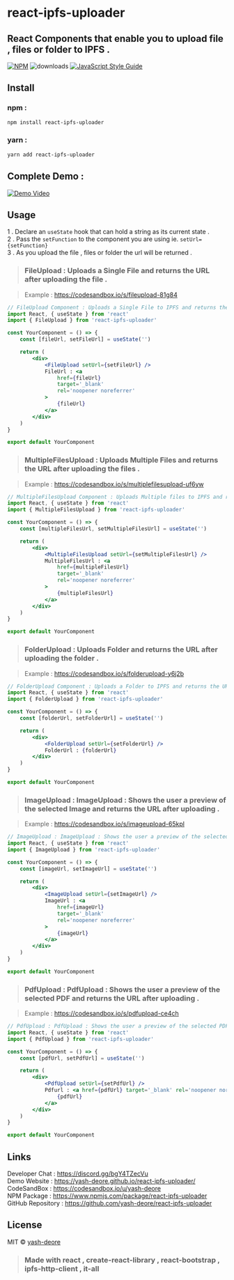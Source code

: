 # react-ipfs-uploader

## React Components that enable you to upload file , files or folder to IPFS .

[![NPM](https://img.shields.io/npm/v/react-ipfs-uploader.svg)](https://www.npmjs.com/package/react-ipfs-uploader)
![downloads](https://img.shields.io/npm/dt/react-ipfs-uploader.svg)
[![JavaScript Style Guide](https://img.shields.io/badge/code_style-standard-brightgreen.svg)](https://standardjs.com)

## Install

### npm :

```bash
npm install react-ipfs-uploader
```

### yarn :

```bash
yarn add react-ipfs-uploader
```

## Complete Demo :

[![Demo Video](https://i.ytimg.com/vi/k9slvgsPqJg/hqdefault.jpg?sqp=-oaymwEbCKgBEF5IVfKriqkDDggBFQAAiEIYAXABwAEG\u0026rs=AOn4CLBCc74AAit2zX9o6pozo-YQkYQ9dg)](https://youtu.be/k9slvgsPqJg)

## Usage

1 . Declare an `useState` hook that can hold a string as its current state . <br/>
2 . Pass the `setFunction` to the component you are using ie. `setUrl={setFunction}` <br/>
3 . As you upload the file , files or folder the url will be returned .

> ### FileUpload : Uploads a Single File and returns the URL after uploading the file .

> Example : https://codesandbox.io/s/fileupload-81g84

```jsx
// FileUpload Component : Uploads a Single File to IPFS and returns the URL
import React, { useState } from 'react'
import { FileUpload } from 'react-ipfs-uploader'

const YourComponent = () => {
    const [fileUrl, setFileUrl] = useState('')

    return (
        <div>
            <FileUpload setUrl={setFileUrl} />
            FileUrl : <a
                href={fileUrl}
                target='_blank'
                rel='noopener noreferrer'
            >
                {fileUrl}
            </a>
        </div>
    )
}

export default YourComponent
```

> ### MultipleFilesUpload : Uploads Multiple Files and returns the URL after uploading the files .

> Example : https://codesandbox.io/s/multiplefilesupload-uf6yw

```jsx
// MultipleFilesUpload Component : Uploads Multiple files to IPFS and returns the URL
import React, { useState } from 'react'
import { MultipleFilesUpload } from 'react-ipfs-uploader'

const YourComponent = () => {
    const [multipleFilesUrl, setMultipleFilesUrl] = useState('')

    return (
        <div>
            <MultipleFilesUpload setUrl={setMultipleFilesUrl} />
            MultipleFilesUrl : <a
                href={multipleFilesUrl}
                target='_blank'
                rel='noopener noreferrer'
            >
                {multipleFilesUrl}
            </a>
        </div>
    )
}

export default YourComponent
```

> ### FolderUpload : Uploads Folder and returns the URL after uploading the folder .

> Example : https://codesandbox.io/s/folderupload-y6j2b

```jsx
// FolderUpload Component : Uploads a Folder to IPFS and returns the URL
import React, { useState } from 'react'
import { FolderUpload } from 'react-ipfs-uploader'

const YourComponent = () => {
    const [folderUrl, setFolderUrl] = useState('')

    return (
        <div>
            <FolderUpload setUrl={setFolderUrl} />
            FolderUrl : {folderUrl}
        </div>
    )
}

export default YourComponent
```

> ### ImageUpload : ImageUpload : Shows the user a preview of the selected Image and returns the URL after uploading .

> Example : https://codesandbox.io/s/imageupload-65kpl

```jsx
// ImageUpload : ImageUpload : Shows the user a preview of the selected Image and returns the URL after uploading .
import React, { useState } from 'react'
import { ImageUpload } from 'react-ipfs-uploader'

const YourComponent = () => {
    const [imageUrl, setImageUrl] = useState('')

    return (
        <div>
            <ImageUpload setUrl={setImageUrl} />
            ImageUrl : <a
                href={imageUrl}
                target='_blank'
                rel='noopener noreferrer'
            >
                {imageUrl}
            </a>
        </div>
    )
}

export default YourComponent
```

> ### PdfUpload : PdfUpload : Shows the user a preview of the selected PDF and returns the URL after uploading .

> Example : https://codesandbox.io/s/pdfupload-ce4ch

```jsx
// PdfUpload : PdfUpload : Shows the user a preview of the selected PDF and returns the URL after uploading .
import React, { useState } from 'react'
import { PdfUpload } from 'react-ipfs-uploader'

const YourComponent = () => {
    const [pdfUrl, setPdfUrl] = useState('')

    return (
        <div>
            <PdfUpload setUrl={setPdfUrl} />
            Pdfurl : <a href={pdfUrl} target='_blank' rel='noopener noreferrer'>
                {pdfUrl}
            </a>
        </div>
    )
}

export default YourComponent
```

## Links

Developer Chat : https://discord.gg/bgY4TZecVu <br/>
Demo Website : https://yash-deore.github.io/react-ipfs-uploader/ <br/>
CodeSandBox : https://codesandbox.io/u/yash-deore <br/>
NPM Package : https://www.npmjs.com/package/react-ipfs-uploader <br/>
GitHub Repository : https://github.com/yash-deore/react-ipfs-uploader <br/>

## License

MIT © [yash-deore](https://github.com/yash-deore)

> ### Made with react , create-react-library , react-bootstrap , ipfs-http-client , it-all

